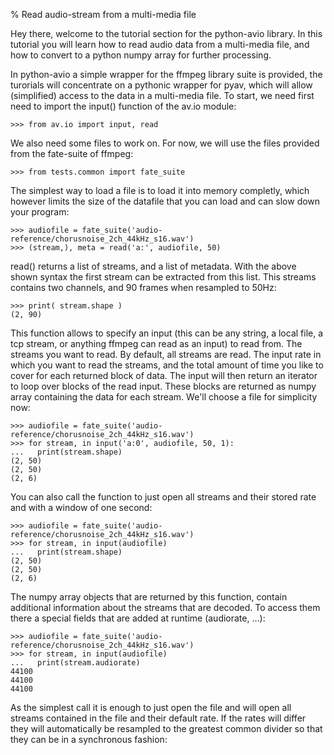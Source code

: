 % Read audio-stream from a multi-media file

 Hey there, welcome to the tutorial section for the python-avio library. In this tutorial you will learn how to read audio data from a multi-media file, and how to convert to a python numpy array for further processing.

 In python-avio a simple wrapper for the ffmpeg library suite is provided, the turorials will concentrate on a pythonic wrapper for pyav, which will allow (simplified) access to the data in a multi-media file. To start, we need first need to import the input() function of the av.io module:

    >>> from av.io import input, read

 We also need some files to work on. For now, we will use the files provided from the fate-suite of ffmpeg:

    >>> from tests.common import fate_suite

 The simplest way to load a file is to load it into memory completly, which however limits the size of the datafile that you can load and can slow down your program:

    >>> audiofile = fate_suite('audio-reference/chorusnoise_2ch_44kHz_s16.wav')
    >>> (stream,), meta = read('a:', audiofile, 50)

 read() returns a list of streams, and a list of metadata. With the above shown syntax the first stream can be
extracted from this list. This streams contains two channels, and 90 frames when resampled to 50Hz:

    >>> print( stream.shape )
    (2, 90)

 This function allows to specify an input (this can be any string, a local file, a tcp stream, or anything ffmpeg can read as an input) to read from. The streams you want to read. By default, all streams are read. The input rate in which you want to read the streams, and the total amount of time you like to cover for each returned block of data. The input will then return an iterator to loop over blocks of the read input. These blocks are returned as numpy array containing the data for each stream. We'll choose a file for simplicity now:

    >>> audiofile = fate_suite('audio-reference/chorusnoise_2ch_44kHz_s16.wav')
    >>> for stream, in input('a:0', audiofile, 50, 1):
    ...   print(stream.shape)
    (2, 50)
    (2, 50)
    (2, 6)


 You can also call the function to just open all streams and their stored rate and with a window of one second:


    >>> audiofile = fate_suite('audio-reference/chorusnoise_2ch_44kHz_s16.wav')
    >>> for stream, in input(audiofile)
    ...   print(stream.shape)
    (2, 50)
    (2, 50)
    (2, 6)

 The numpy array objects that are returned by this function, contain additional information about the streams that are decoded. To access them there a special fields that are added at runtime (audiorate, …):

    >>> audiofile = fate_suite('audio-reference/chorusnoise_2ch_44kHz_s16.wav')
    >>> for stream, in input(audiofile)
    ...   print(stream.audiorate)
    44100
    44100
    44100

 As the simplest call it is enough to just open the file and will open all streams contained in the file and their default rate. If the rates will differ they will automatically be resampled to the greatest common divider so that they can be in a synchronous fashion:


